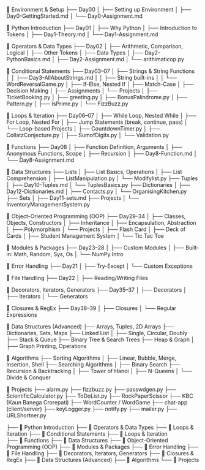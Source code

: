 📁 Environment & Setup
├── Day00
│   ├── Setting up Environment
│   ├── Day0-GettingStarted.md
│   └── Day0-Assignment.md

📁 Python Introduction
├── Day01
│   ├── Why Python
│   ├── Introduction to Tokens
│   ├── Day1-Theory.md
│   └── Day1-Assignment.md

📁 Operators & Data Types
├── Day02
│   ├── Arithmetic, Comparison, Logical
│   ├── Other Tokens
│   ├── Data Types
│   ├── Day2-PythonBasics.md
│   ├── Day2-Assignment.md
│   └── arithimaticop.py

📁 Conditional Statements
├── Day03–07
│   ├── Strings & String Functions
│   │   ├── Day3-AllAboutStrings.md
│   │   ├── String built-ins
│   │   └── WordReversalGame.py
│   ├── If-Else, Nested If
│   ├── Match-Case
│   ├── Decision Making
│   ├── Assignments
│   └── Projects
│       ├── TicketBooking.py
│       ├── greeting.py
│       ├── BonusPalindrome.py
│       ├── Pattern.py
│       ├── IsPrime.py
│       └── FizzBuzz.py

📁 Loops & Iteration
├── Day06–07
│   ├── While Loop, Nested While
│   ├── For Loop, Nested For
│   ├── Jump Statements (break, continue, pass)
│   └── Loop-based Projects
│       ├── CountdownTimer.py
│       ├── CollatzConjecture.py
│       ├── SumofDigits.py
│       └── Validation.py

📁 Functions
├── Day08
│   ├── Function Definition, Arguments
│   ├── Anonymous Functions, Scope
│   ├── Recursion
│   ├── Day8-Function.md
│   └── Day8-Assignment.md

📁 Data Structures
├── Lists
│   ├── List Basics, Operations
│   ├── List Comprehension
│   ├── ListManipulation.py
│   └── Modifylist.py
├── Tuples
│   ├── Day10-Tuples.md
│   └── TuplesBasics.py
├── Dictionaries
│   ├── Day12-Dictionaries.md
│   ├── Contacts.py
│   └── OrganisingKitchen.py
├── Sets
│   ├── Day11-sets.md
├── Projects
│   └── InventoryManagementSystem.py

📁 Object-Oriented Programming (OOP)
├── Day29–34
│   ├── Classes, Objects, Constructors
│   ├── Inheritance
│   ├── Encapsulation, Abstraction
│   ├── Polymorphism
│   └── Projects
│       ├── Flash Card
│       ├── Deck of Cards
│       ├── Student Management System
│       └── Tic Tac Toe

📁 Modules & Packages
├── Day23–28
│   ├── Custom Modules
│   ├── Built-in: Math, Random, Sys, Os
│   └── NumPy Intro

📁 Error Handling
├── Day21
│   ├── Try-Except
│   └── Custom Exceptions

📁 File Handling
├── Day22
│   ├── Reading/Writing Files

📁 Decorators, Iterators, Generators
├── Day35–37
│   ├── Decorators
│   ├── Iterators
│   └── Generators

📁 Closures & RegEx
├── Day38–39
│   ├── Closures
│   └── Regular Expressions

📁 Data Structures (Advanced)
├── Arrays, Tuples, 2D Arrays
├── Dictionaries, Sets, Maps
├── Linked List
│   ├── Single, Circular, Doubly
├── Stack & Queue
├── Binary Tree & Search Trees
├── Heap & Graph
│   ├── Graph Printing, Operations

📁 Algorithms
├── Sorting Algorithms
│   ├── Linear, Bubble, Merge, Insertion, Shell
├── Searching Algorithms
│   ├── Binary Search
├── Recursion & Backtracking
│   ├── Tower of Hanoi
│   ├── N-Queens
│   └── Divide & Conquer

📁 Projects
├── alarm.py
├── fizzbuzz.py
├── passwdgen.py
├── ScientificCalculator.py
├── ToDoList.py
├── RockPaperScissor
├── KBC (Kaun Banega Crorepati)
├── WordCounter / WordGame
├── chat-app (client/server)
├── keyLogger.py
├── notify.py
├── mailer.py
├── URLShortner.py


├── 📁 Python Introduction
├── 📁 Operators & Data Types
├── 📁 Loops & Iteration
├── 📁 Conditional Statements
├── 📁 Loops & Iteration  
├── 📁 Functions
├── 📁 Data Structures
├── 📁 Object-Oriented Programming (OOP)
├── 📁 Modules & Packages
├── 📁 Error Handling
├── 📁 File Handling
├── 📁 Decorators, Iterators, Generators
├── 📁 Closures & RegEx
├── 📁 Data Structures (Advanced)
├── 📁 Algorithms
└── 📁 Projects
